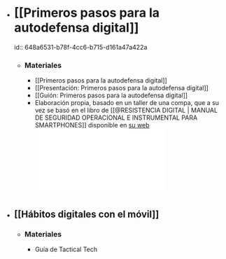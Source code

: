 - # [[Primeros pasos para la autodefensa digital]]
  id:: 648a6531-b78f-4cc6-b715-d161a47a422a
	- ### Materiales
		- [[Primeros pasos para la autodefensa digital]]
		- [[Presentación: Primeros pasos para la autodefensa digital]]
		- [[Guión: Primeros pasos para la autodefensa digital]]
		- Elaboración propia, basado en un taller de una compa, que a su vez se basó en el libro de [[@RESISTENCIA DIGITAL | MANUAL DE SEGURIDAD OPERACIONAL E INSTRUMENTAL PARA SMARTPHONES]] disponible en [su web](https://www.criptica.org/material/resistencia_digital.pdf) ![Resistencia Digital de Críptica](../assets/resistencia_digital_1681865454227_0.pdf)
- ## [[Hábitos digitales con el móvil]]
	- ### Materiales
		- Guía de Tactical Tech